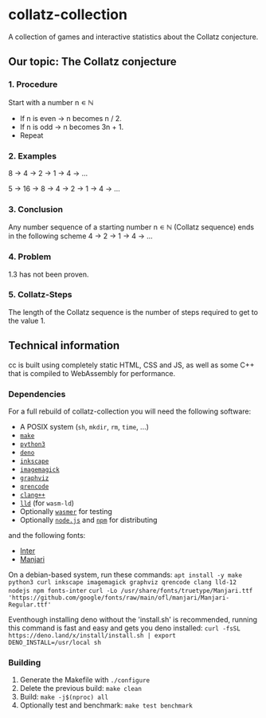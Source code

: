 # collatz-collection
A collection of games and interactive statistics about the Collatz conjecture.

## Our topic: The Collatz conjecture
### 1. Procedure
Start with a number n ∊ ℕ
- If n is even → n becomes n / 2.
- If n is odd → n becomes 3n + 1.
- Repeat

### 2. Examples
8 → 4 → 2 → 1 → 4 → ...

5 → 16 → 8 → 4 → 2 → 1 → 4 → ...

### 3. Conclusion
Any number sequence of a starting number n ∊ ℕ (Collatz sequence)
ends in the following scheme 4 → 2 → 1 → 4 → ...

### 4. Problem
1.3 has not been proven.

### 5. Collatz-Steps
The length of the Collatz sequence is the number of steps required
to get to the value 1.

## Technical information
cc is built using completely static HTML, CSS and JS, as well as some C++ that
is compiled to WebAssembly for performance.

### Dependencies

For a full rebuild of collatz-collection you will need the following software:

* A POSIX system (`sh`, `mkdir`, `rm`, `time`, ...)
* [`make`](https://www.gnu.org/software/make/)
* [`python3`](https://www.python.org)
* [`deno`](https://deno.land)
* [`inkscape`](https://inkscape.org)
* [`imagemagick`](https://imagemagick.org)
* [`graphviz`](https://graphviz.org)
* [`qrencode`](https://fukuchi.org/works/qrencode/)
* [`clang++`](https://clang.llvm.org)
* [`lld`](https://lld.llvm.org) (for `wasm-ld`)
* Optionally [`wasmer`](https://wasmer.io) for testing
* Optionally [`node.js`](https://nodejs.org) and [`npm`](https://npmjs.com) for distributing

and the following fonts:

* [Inter](https://fonts.google.com/specimen/Inter)
* [Manjari](https://fonts.google.com/specimen/Manjari)

On a debian-based system, run these commands:
```apt install -y make python3 curl inkscape imagemagick graphviz qrencode clang lld-12 nodejs npm fonts-inter```
```curl -Lo /usr/share/fonts/truetype/Manjari.ttf 'https://github.com/google/fonts/raw/main/ofl/manjari/Manjari-Regular.ttf'```

Eventhough installing deno without the 'install.sh' is recommended, running this command is fast and easy and gets you deno installed:
```curl -fsSL https://deno.land/x/install/install.sh | export DENO_INSTALL=/usr/local sh```


### Building
1. Generate the Makefile with `./configure`
2. Delete the previous build: `make clean`
3. Build: `make -j$(nproc) all`
4. Optionally test and benchmark: `make test benchmark`
